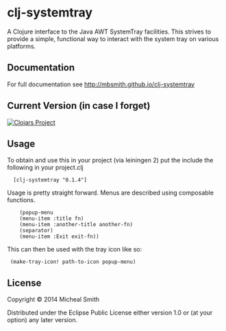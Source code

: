 # clj-systemtray

A Clojure interface to the Java AWT SystemTray facilities.  This strives to provide
a simple, functional way to interact with the system tray on various platforms.

## Documentation

For full documentation see http://mbsmith.github.io/clj-systemtray

## Current Version (in case I forget)
[![Clojars Project](http://clojars.org/clj-systemtray/latest-version.svg)](http://clojars.org/clj-systemtray)

## Usage

To obtain and use this in your project (via leiningen 2) put the include the
following in your project.clj

	  [clj-systemtray "0.1.4"]

Usage is pretty straight forward.  Menus are described using composable functions.

        (popup-menu
		(menu-item :title fn)
		(menu-item :another-title another-fn)
		(separator)
		(menu-item :Exit exit-fn))

This can then be used with the tray icon like so:

     (make-tray-icon! path-to-icon popup-menu)

## License

Copyright © 2014 Micheal Smith

Distributed under the Eclipse Public License either version 1.0 or (at
your option) any later version.
